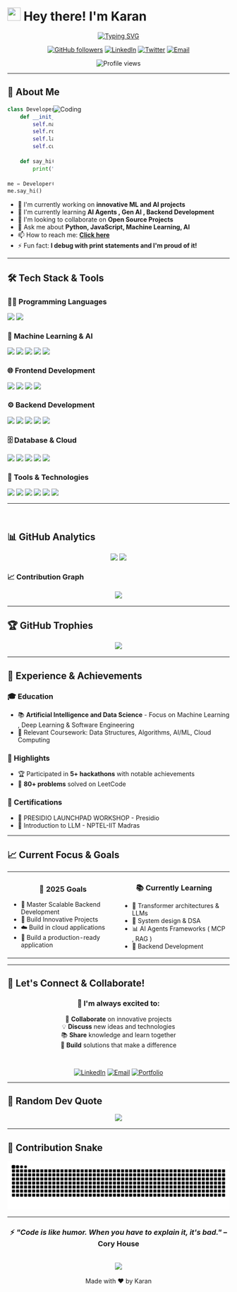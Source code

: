 # <img src="https://raw.githubusercontent.com/MartinHeinz/MartinHeinz/master/wave.gif" width="30px" height="30px" /> Hey there! I'm Karan

<!-- Typing SVG -->
<p align="center">
  <a href="https://github.com/DenverCoder1/readme-typing-svg">
    <img src="https://readme-typing-svg.herokuapp.com?font=Fira+Code&pause=1000&color=2E9EF7&center=true&vCenter=true&width=435&lines=Full+Stack+Developer;Machine+Learning+Enthusiast;Open+Source+Contributor;Always+Learning+New+Things" alt="Typing SVG" />
  </a>
</p>

<!-- Social badges -->
<p align="center">
  <a href="https://github.com/Karan4789"><img src="https://img.shields.io/github/followers/Karan4789?label=GitHub&style=for-the-badge&logo=github&logoColor=white&color=0891b2&labelColor=1c1917" alt="GitHub followers" /></a>
  <a href="https://www.linkedin.com/in/"><img src="https://img.shields.io/badge/LinkedIn-0077B5?style=for-the-badge&logo=linkedin&logoColor=white" alt="LinkedIn" /></a>
  <a href="https://twitter.com/"><img src="https://img.shields.io/badge/Twitter-1DA1F2?style=for-the-badge&logo=twitter&logoColor=white" alt="Twitter" /></a>
  <a href="mailto:your.email@example.com"><img src="https://img.shields.io/badge/Email-D14836?style=for-the-badge&logo=gmail&logoColor=white" alt="Email" /></a>
</p>

<!-- Profile views counter -->
<p align="center">
  <img src="https://komarev.com/ghpvc/?username=Karan4789&label=Profile%20views&color=0e75b6&style=flat" alt="Profile views" />
</p>

---

## 🚀 About Me

<img align="right" alt="Coding" width="400" src="https://cdn.dribbble.com/users/1162077/screenshots/3848914/programmer.gif">

```python
class Developer:
    def __init__(self):
        self.name = "Karunakaran M"
        self.role = "AI & Software Engineer"
        self.language_spoken = ["en_US", "tn_IN"]
        self.current_focus = "Building innovative scalable solutions"
        
    def say_hi(self):
        print("Thanks for dropping by! Let's build something amazing together!")

me = Developer()
me.say_hi()
```

- 🔭 I'm currently working on **innovative ML and AI projects**
- 🌱 I'm currently learning **AI Agents , Gen AI , Backend Development**
- 👯 I'm looking to collaborate on **Open Source Projects**
- 💬 Ask me about **Python, JavaScript, Machine Learning, AI**
- 📫 How to reach me: **[Click here](mailto:karan2301.m@gmail.com)**
- ⚡ Fun fact: **I debug with print statements and I'm proud of it!**

---

## 🛠️ Tech Stack & Tools

### 👨‍💻 Programming Languages
<p align="left">
  <img src="https://img.shields.io/badge/Python-FFD43B?style=for-the-badge&logo=python&logoColor=blue" />
  <img src="https://img.shields.io/badge/JavaScript-323330?style=for-the-badge&logo=javascript&logoColor=F7DF1E" />
</p>

### 🤖 Machine Learning & AI
<p align="left">
  <img src="https://img.shields.io/badge/PyTorch-EE4C2C?style=for-the-badge&logo=pytorch&logoColor=white" />
  <img src="https://img.shields.io/badge/scikit_learn-F7931E?style=for-the-badge&logo=scikit-learn&logoColor=white" />
  <img src="https://img.shields.io/badge/Keras-FF0000?style=for-the-badge&logo=keras&logoColor=white" />
  <img src="https://img.shields.io/badge/Pandas-2C2D72?style=for-the-badge&logo=pandas&logoColor=white" />
  <img src="https://img.shields.io/badge/Numpy-777BB4?style=for-the-badge&logo=numpy&logoColor=white" />
</p>

### 🌐 Frontend Development
<p align="left">
  <img src="https://img.shields.io/badge/React-20232A?style=for-the-badge&logo=react&logoColor=61DAFB" />
  <img src="https://img.shields.io/badge/Tailwind_CSS-38B2AC?style=for-the-badge&logo=tailwind-css&logoColor=white" />
  <img src="https://img.shields.io/badge/HTML5-E34F26?style=for-the-badge&logo=html5&logoColor=white" />
  <img src="https://img.shields.io/badge/CSS3-1572B6?style=for-the-badge&logo=css3&logoColor=white" />
</p>

### ⚙️ Backend Development
<p align="left">
  <img src="https://img.shields.io/badge/Node.js-339933?style=for-the-badge&logo=nodedotjs&logoColor=white" />
  <img src="https://img.shields.io/badge/Express.js-000000?style=for-the-badge&logo=express&logoColor=white" />
  <img src="https://img.shields.io/badge/Flask-000000?style=for-the-badge&logo=flask&logoColor=white" />
  <img src="https://img.shields.io/badge/FastAPI-109989?style=for-the-badge&logo=FASTAPI&logoColor=white" />
  <img src="https://img.shields.io/badge/REST%20API-00BFFF?style=for-the-badge&logo=postman&logoColor=white" />
</p>

### 🗄️ Database & Cloud
<p align="left">
  <img src="https://img.shields.io/badge/MongoDB-4EA94B?style=for-the-badge&logo=mongodb&logoColor=white" />
  <img src="https://img.shields.io/badge/PostgreSQL-316192?style=for-the-badge&logo=postgresql&logoColor=white" />
  <img src="https://img.shields.io/badge/Supabase-3ECF8E?style=for-the-badge&logo=supabase&logoColor=white" />
  <img src="https://img.shields.io/badge/MySQL-005C84?style=for-the-badge&logo=mysql&logoColor=white" />
  <img src="https://img.shields.io/badge/Docker-2CA5E0?style=for-the-badge&logo=docker&logoColor=white" />
</p>

### 🔧 Tools & Technologies
<p align="left">
  <img src="https://img.shields.io/badge/Git-F05032?style=for-the-badge&logo=git&logoColor=white" />
  <img src="https://img.shields.io/badge/GitHub-100000?style=for-the-badge&logo=github&logoColor=white" />
  <img src="https://img.shields.io/badge/VS_Code-007ACC?style=for-the-badge&logo=visual%20studio%20code&logoColor=white" />
  <img src="https://img.shields.io/badge/Jupyter-F37626.svg?&style=for-the-badge&logo=Jupyter&logoColor=white" />
  <img src="https://img.shields.io/badge/Postman-FF6C37?style=for-the-badge&logo=Postman&logoColor=white" />
  <img src="https://img.shields.io/badge/Linux-FCC624?style=for-the-badge&logo=linux&logoColor=black" />
</p>

---

<br/>

## 📊 GitHub Analytics

<div align="center">
  
  <img height="180em" src="https://github-readme-stats.vercel.app/api/top-langs/?username=Karan4789&layout=compact&langs_count=8&theme=radical"/>
  <img src="https://github-readme-streak-stats.herokuapp.com/?user=Karan4789&theme=radical&hide_border=false" />
</div>


### 📈 Contribution Graph

<div align="center">
  <img src="https://github-readme-activity-graph.vercel.app/graph?username=Karan4789&theme=radical&hide_border=false&area=true" />
</div>

---

## 🏆 GitHub Trophies

<div align="center">
  <img src="https://github-profile-trophy.vercel.app/?username=Karan4789&theme=radical&no-frame=false&no-bg=false&margin-w=4&row=1" />
</div>

---

## 💼 Experience & Achievements

### 🎓 Education
- 📚 **Artificial Intelligence and Data Science** - Focus on Machine Learning , Deep Learning & Software Engineering
- 🏅 Relevant Coursework: Data Structures, Algorithms, AI/ML, Cloud Computing

### 🌟 Highlights
- 🏆 Participated in **5+ hackathons** with notable achievements
- 🎯 **80+ problems** solved on LeetCode

### 📜 Certifications
- 🏅 PRESIDIO LAUNCHPAD WORKSHOP - Presidio
- 🏅 Introduction to LLM - NPTEL-IIT Madras

---

## 📈 Current Focus & Goals

<table>
  <tr>
    <td align="center" width="50%">
      <h3>🎯 2025 Goals</h3>
      <ul align="left">
        <li>🚀 Master Scalable Backend Development</li>
        <li>🚀 Build Innovative Projects</li>
        <li>☁️ Build in cloud applications</li>
        <li>🎯 Build a production-ready application</li>
      </ul>
    </td>
    <td align="center" width="50%">
      <h3>📚 Currently Learning</h3>
      <ul align="left">
        <li>🧠 Transformer architectures & LLMs</li>
        <li>🎨 System design & DSA</li>
        <li>📊 AI Agents Frameworks ( MCP , RAG )</li>
        <li>🔐 Backend Development </li>
      </ul>
    </td>
  </tr>
</table>

---

## 🤝 Let's Connect & Collaborate!

<div align="center">
  
  <h3>💬 I'm always excited to:</h3>
  
  🤝 **Collaborate** on innovative projects  
  💡 **Discuss** new ideas and technologies  
  📚 **Share** knowledge and learn together  
  🚀 **Build** solutions that make a difference  
  
  <br/>
  
  [![LinkedIn](https://img.shields.io/badge/LinkedIn-Let's_Connect-0077B5?style=for-the-badge&logo=linkedin&logoColor=white)](https://www.linkedin.com/in/karunakaran-m-7968142a1/)
  [![Email](https://img.shields.io/badge/Email-Say_Hello-D14836?style=for-the-badge&logo=gmail&logoColor=white)](mailto:karan2301.m@gmail.com)
  [![Portfolio](https://img.shields.io/badge/Portfolio-Check_Out-FF5722?style=for-the-badge&logo=google-chrome&logoColor=white)](https://your-portfolio.com)
  
</div>

---

## 💭 Random Dev Quote

<div align="center">
  <img src="https://quotes-github-readme.vercel.app/api?type=horizontal&theme=radical" />
</div>

---

## 🐍 Contribution Snake

<div align="center">
  <img src="https://raw.githubusercontent.com/Karan4789/Karan4789/9b03a4ef91be6288270d73ec48b8e905976f79de/snake.svg" alt="GitHub Contribution Snake" />
</div>

---

<div align="center">
  
  ### ⚡ *"Code is like humor. When you have to explain it, it's bad."* – Cory House
  
  <br/>
  
  <img src="https://capsule-render.vercel.app/api?type=waving&color=gradient&height=100&section=footer" />
  
  <p>Made with ❤️ by Karan</p>
  
</div>
